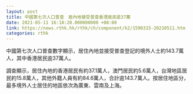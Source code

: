 ```yaml
---
layout: post
title: 中國第七次人口普查　居內地接受普查香港居民逾37萬
date: 2021-05-11 16:18:20.000000000 +08:00
link: https://news.rthk.hk/rthk/ch/component/k2/1590315-20210511.htm
categories: rthk
---
```


中國第七次人口普查數字顯示，居住內地並接受普查登記的境外人士約143.7萬人，其中香港居民逾37萬人。

調查顯示，居住內地的香港居民有約37.1萬人，澳門居民約5.6萬人，台灣地區居民約15.8萬人，其他外籍人員有約84.6萬人，合計逾143.7萬人。按居住地區分，最多境外人士居住的地區依次為廣東、雲南及上海。
